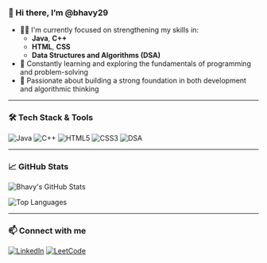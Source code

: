 ### 👋 Hi there, I’m @bhavy29

- 👨‍💻 I'm currently focused on strengthening my skills in:
  - **Java**, **C++**
  - **HTML**, **CSS**
  - **Data Structures and Algorithms (DSA)**
- 🌱 Constantly learning and exploring the fundamentals of programming and problem-solving
- 🚀 Passionate about building a strong foundation in both development and algorithmic thinking

---

### 🛠️ Tech Stack & Tools

![Java](https://img.shields.io/badge/Java-%23ED8B00.svg?style=for-the-badge&logo=java&logoColor=white)
![C++](https://img.shields.io/badge/C++-%2300599C.svg?style=for-the-badge&logo=c%2B%2B&logoColor=white)
![HTML5](https://img.shields.io/badge/HTML5-%23E34F26.svg?style=for-the-badge&logo=html5&logoColor=white)
![CSS3](https://img.shields.io/badge/CSS3-%231572B6.svg?style=for-the-badge&logo=css3&logoColor=white)
![DSA](https://img.shields.io/badge/-DSA-000000?style=for-the-badge&logo=leetcode&logoColor=white)

---

### 📈 GitHub Stats

![Bhavy's GitHub Stats](https://github-readme-stats.vercel.app/api?username=bhavy29&show_icons=true&theme=tokyonight&hide_border=true)

![Top Languages](https://github-readme-stats.vercel.app/api/top-langs/?username=bhavy29&layout=compact&theme=tokyonight&hide_border=true)

---

### 📫 Connect with me

[![LinkedIn](https://img.shields.io/badge/LinkedIn-blue?style=for-the-badge&logo=linkedin&logoColor=white)](https://www.linkedin.com/in/bhavychaudhary)
[![LeetCode](https://img.shields.io/badge/LeetCode-FFA116?style=for-the-badge&logo=leetcode&logoColor=black)](https://leetcode.com/u/bhavy45/)


